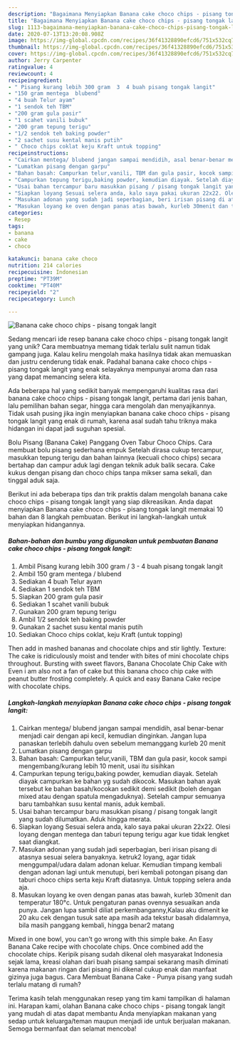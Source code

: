 ```yaml
---
description: "Bagaimana Menyiapkan Banana cake choco chips - pisang tongak langit yang Sempurna"
title: "Bagaimana Menyiapkan Banana cake choco chips - pisang tongak langit yang Sempurna"
slug: 1113-bagaimana-menyiapkan-banana-cake-choco-chips-pisang-tongak-langit-yang-sempurna
date: 2020-07-13T13:20:08.908Z
image: https://img-global.cpcdn.com/recipes/36f41328890efcd6/751x532cq70/banana-cake-choco-chips-pisang-tongak-langit-foto-resep-utama.jpg
thumbnail: https://img-global.cpcdn.com/recipes/36f41328890efcd6/751x532cq70/banana-cake-choco-chips-pisang-tongak-langit-foto-resep-utama.jpg
cover: https://img-global.cpcdn.com/recipes/36f41328890efcd6/751x532cq70/banana-cake-choco-chips-pisang-tongak-langit-foto-resep-utama.jpg
author: Jerry Carpenter
ratingvalue: 4
reviewcount: 4
recipeingredient:
- " Pisang kurang lebih 300 gram  3  4 buah pisang tongak langit"
- "150 gram mentega  blubend"
- "4 buah Telur ayam"
- "1 sendok teh TBM"
- "200 gram gula pasir"
- "1 scahet vanili bubuk"
- "200 gram tepung terigu"
- "1/2 sendok teh baking powder"
- "2 sachet susu kental manis putih"
- " Choco chips coklat keju Kraft untuk topping"
recipeinstructions:
- "Cairkan mentega/ blubend jangan sampai mendidih, asal benar-benar menjadi cair dengan api kecil, kemudian dinginkan. Jangan lupa panaskan terlebih dahulu oven sebelum memanggang kurleb 20 menit"
- "Lumatkan pisang dengan garpu"
- "Bahan basah: Campurkan telur,vanili, TBM dan gula pasir, kocok sampi mengembang/kurang lebih 10 menit, usai itu sisihkan"
- "Campurkan tepung terigu,baking powder, kemudian diayak. Setelah diayak campurkan ke bahan yg sudah dikocok. Masukan bahan ayak tersebut ke bahan basah/kocokan sedikit demi sedikit (boleh dengan mixed atau dengan spatula mengaduknya). Setelah campur semuanya baru tambahkan susu kental manis, aduk kembali."
- "Usai bahan tercampur baru masukkan pisang / pisang tongak langit yang sudah dilumatkan. Aduk hingga merata."
- "Siapkan loyang Sesuai selera anda, kalo saya pakai ukuran 22x22. Olesi loyang dengan mentega dan taburi tepung terigu agar kue tidak lengket saat diangkat."
- "Masukan adonan yang sudah jadi seperbagian, beri irisan pisang di atasnya sesuai selera banyaknya. ketruk2 loyang, agar tidak menggumpal/udara dalam adonan keluar. Kemudian timpang kembali dengan adonan lagi untuk menutupi, beri kembali potongan pisang dan taburi choco chips serta keju Kraft diatasnya. Untuk topping selera anda aja."
- "Masukan loyang ke oven dengan panas atas bawah, kurleb 30menit dan temperatur 180°c. Untuk pengaturan panas ovennya sesuaikan anda punya. Jangan lupa sambil diliat perkembanganny,Kalau aku dimenit ke 20 aku cek dengan tusuk sate apa masih ada tekstur basah didalamnya, bila masih panggang kembali, hingga benar2 matang"
categories:
- Resep
tags:
- banana
- cake
- choco

katakunci: banana cake choco 
nutrition: 214 calories
recipecuisine: Indonesian
preptime: "PT39M"
cooktime: "PT40M"
recipeyield: "2"
recipecategory: Lunch

---
```



![Banana cake choco chips - pisang tongak langit](https://img-global.cpcdn.com/recipes/36f41328890efcd6/751x532cq70/banana-cake-choco-chips-pisang-tongak-langit-foto-resep-utama.jpg)

Sedang mencari ide resep banana cake choco chips - pisang tongak langit yang unik? Cara membuatnya memang tidak terlalu sulit namun tidak gampang juga. Kalau keliru mengolah maka hasilnya tidak akan memuaskan dan justru cenderung tidak enak. Padahal banana cake choco chips - pisang tongak langit yang enak selayaknya mempunyai aroma dan rasa yang dapat memancing selera kita.

Ada beberapa hal yang sedikit banyak mempengaruhi kualitas rasa dari banana cake choco chips - pisang tongak langit, pertama dari jenis bahan, lalu pemilihan bahan segar, hingga cara mengolah dan menyajikannya. Tidak usah pusing jika ingin menyiapkan banana cake choco chips - pisang tongak langit yang enak di rumah, karena asal sudah tahu triknya maka hidangan ini dapat jadi suguhan spesial.

Bolu Pisang (Banana Cake) Panggang Oven Tabur Choco Chips. Cara membuat bolu pisang sederhana empuk Setelah dirasa cukup tercampur, masukkan tepung terigu dan bahan lainnya (kecuali choco chips) secara bertahap dan campur aduk lagi dengan teknik aduk balik secara. Cake kukus dengan pisang dan choco chips tanpa mikser sama sekali, dan tinggal aduk saja.


Berikut ini ada beberapa tips dan trik praktis dalam mengolah banana cake choco chips - pisang tongak langit yang siap dikreasikan. Anda dapat menyiapkan Banana cake choco chips - pisang tongak langit memakai 10 bahan dan 8 langkah pembuatan. Berikut ini langkah-langkah untuk menyiapkan hidangannya.

<!--inarticleads1-->

##### Bahan-bahan dan bumbu yang digunakan untuk pembuatan Banana cake choco chips - pisang tongak langit:

1. Ambil  Pisang kurang lebih 300 gram / 3 - 4 buah pisang tongak langit
1. Ambil 150 gram mentega / blubend
1. Sediakan 4 buah Telur ayam
1. Sediakan 1 sendok teh TBM
1. Siapkan 200 gram gula pasir
1. Sediakan 1 scahet vanili bubuk
1. Gunakan 200 gram tepung terigu
1. Ambil 1/2 sendok teh baking powder
1. Gunakan 2 sachet susu kental manis putih
1. Sediakan  Choco chips coklat, keju Kraft (untuk topping)


Then add in mashed bananas and chocolate chips and stir lightly. Texture: The cake is ridiculously moist and tender with bites of mini chocolate chips throughout. Bursting with sweet flavors, Banana Chocolate Chip Cake with Even i am also not a fan of cake but this banana choco chip cake with peanut butter frosting completely. A quick and easy Banana Cake recipe with chocolate chips. 

<!--inarticleads2-->

##### Langkah-langkah menyiapkan Banana cake choco chips - pisang tongak langit:

1. Cairkan mentega/ blubend jangan sampai mendidih, asal benar-benar menjadi cair dengan api kecil, kemudian dinginkan. Jangan lupa panaskan terlebih dahulu oven sebelum memanggang kurleb 20 menit
1. Lumatkan pisang dengan garpu
1. Bahan basah: Campurkan telur,vanili, TBM dan gula pasir, kocok sampi mengembang/kurang lebih 10 menit, usai itu sisihkan
1. Campurkan tepung terigu,baking powder, kemudian diayak. Setelah diayak campurkan ke bahan yg sudah dikocok. Masukan bahan ayak tersebut ke bahan basah/kocokan sedikit demi sedikit (boleh dengan mixed atau dengan spatula mengaduknya). Setelah campur semuanya baru tambahkan susu kental manis, aduk kembali.
1. Usai bahan tercampur baru masukkan pisang / pisang tongak langit yang sudah dilumatkan. Aduk hingga merata.
1. Siapkan loyang Sesuai selera anda, kalo saya pakai ukuran 22x22. Olesi loyang dengan mentega dan taburi tepung terigu agar kue tidak lengket saat diangkat.
1. Masukan adonan yang sudah jadi seperbagian, beri irisan pisang di atasnya sesuai selera banyaknya. ketruk2 loyang, agar tidak menggumpal/udara dalam adonan keluar. Kemudian timpang kembali dengan adonan lagi untuk menutupi, beri kembali potongan pisang dan taburi choco chips serta keju Kraft diatasnya. Untuk topping selera anda aja.
1. Masukan loyang ke oven dengan panas atas bawah, kurleb 30menit dan temperatur 180°c. Untuk pengaturan panas ovennya sesuaikan anda punya. Jangan lupa sambil diliat perkembanganny,Kalau aku dimenit ke 20 aku cek dengan tusuk sate apa masih ada tekstur basah didalamnya, bila masih panggang kembali, hingga benar2 matang


Mixed in one bowl, you can&#39;t go wrong with this simple bake. An Easy Banana Cake recipe with chocolate chips. Once combined add the chocolate chips. Keripik pisang sudah dikenal oleh masyarakat Indonesia sejak lama, kreasi olahan dari buah pisang sampai sekarang masih diminati karena makanan ringan dari pisang ini dikenal cukup enak dan manfaat gizinya juga bagus. Cara Membuat Banana Cake - Punya pisang yang sudah terlalu matang di rumah? 

Terima kasih telah menggunakan resep yang tim kami tampilkan di halaman ini. Harapan kami, olahan Banana cake choco chips - pisang tongak langit yang mudah di atas dapat membantu Anda menyiapkan makanan yang sedap untuk keluarga/teman maupun menjadi ide untuk berjualan makanan. Semoga bermanfaat dan selamat mencoba!
